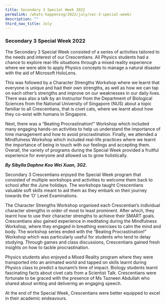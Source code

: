 ```yaml
---
title: Secondary 3 Special Week 2022
permalink: /whats-happening/2022/july/sec-3-special-week/
description: ""
third_nav_title: July
---
```

### **Secondary 3 Special Week 2022**
The Secondary 3 Special Week consisted of a series of activities tailored to the needs and interest of our Crescentians. All Physics students had a chance to explore real-life situations through a mixed reality experience where we were able to apply Physics concepts to manage a natural disaster with the aid of Microsoft HoloLens.

This was followed by a Character Strengths Workshop where we learnt that everyone is unique and had their own strengths, as well as how we can tap on each other’s strengths and improve on our weaknesses in our daily lives. There was also a talk by an Instructor from the Department of Biological Sciences from the National University of Singapore (NUS) about a topic familiar to all Crescentians, that is civet cats, where we learnt about how they co-exist with humans in Singapore.

Next, there was a “Beating Procrastination!” Workshop which included many engaging hands-on activities to help us understand the importance of time management and how to avoid procrastination. Finally, we attended a Mindfulness Workshop which included real-life practices where we learnt the importance of being in touch with our feelings and accepting them. Overall, the variety of programs during the Special Week provided a fruitful experience for everyone and allowed us to grow holistically.

**_By Sibylla Daphne Koo Wei Xuan, 3G2._**

Secondary 3 Crescentians enjoyed the Special Week program that consisted of multiple workshops and activities to welcome them back to school after the June holidays. The workshops taught Crescentians valuable soft skills meant to aid them as they embark on their journey towards the ‘O’ Level Examinations.

The Character Strengths Workshop organised each Crescentian’s individual character strengths in order of most to least prominent. After which, they learnt how to use their character strengths to achieve their SMART goals. Crescentians also gained experience in meditating during the Mindfulness Workshop, where they engaged in breathing exercises to calm the mind and body. The workshop series ended with the “Beating Procrastination!” Workshop which was particularly useful for students who tend to delay studying. Through games and class discussions, Crescentians gained fresh insights on how to tackle procrastination.

Physics students also enjoyed a Mixed Reality program where they were transported into an animated world and tapped on skills learnt during Physics class to predict a tsunami’s time of impact. Biology students learnt fascinating facts about civet cats from a Scientist Talk. Crescentians were fortunate to be graced with the presence of Ms Tazneen Abdullah who shared about writing and delivering an engaging speech.

At the end of the Special Week, Crescentians were better equipped to excel in their academic endeavours.

